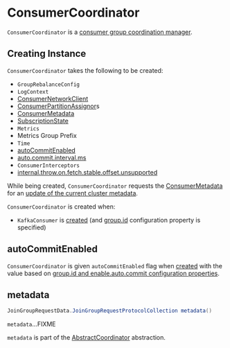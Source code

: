 # ConsumerCoordinator

`ConsumerCoordinator` is a [consumer group coordination manager](AbstractCoordinator.md).

## Creating Instance

`ConsumerCoordinator` takes the following to be created:

* <span id="rebalanceConfig"> `GroupRebalanceConfig`
* <span id="logContext"> `LogContext`
* <span id="client"> [ConsumerNetworkClient](ConsumerNetworkClient.md)
* <span id="assignors"> [ConsumerPartitionAssignor](ConsumerPartitionAssignor.md)s
* <span id="metadata"> [ConsumerMetadata](ConsumerMetadata.md)
* <span id="subscriptions"> [SubscriptionState](SubscriptionState.md)
* <span id="metrics"> `Metrics`
* <span id="metricGrpPrefix"> Metrics Group Prefix
* <span id="time"> `Time`
* [autoCommitEnabled](#autoCommitEnabled)
* <span id="autoCommitIntervalMs"> [auto.commit.interval.ms](ConsumerConfig.md#AUTO_COMMIT_INTERVAL_MS_CONFIG)
* <span id="interceptors"> `ConsumerInterceptors`
* <span id="throwOnFetchStableOffsetsUnsupported"> [internal.throw.on.fetch.stable.offset.unsupported](ConsumerConfig.md#THROW_ON_FETCH_STABLE_OFFSET_UNSUPPORTED)

While being created, `ConsumerCoordinator` requests the [ConsumerMetadata](#metadata) for an [update of the current cluster metadata](../Metadata.md#requestUpdate).

`ConsumerCoordinator` is created when:

* `KafkaConsumer` is [created](KafkaConsumer.md#coordinator) (and [group.id](KafkaConsumer.md#groupId) configuration property is specified)

## <span id="autoCommitEnabled"> autoCommitEnabled

`ConsumerCoordinator` is given `autoCommitEnabled` flag when [created](#creating-instance) with the value based on [group.id and enable.auto.commit configuration properties](ConsumerConfig.md#maybeOverrideEnableAutoCommit).

## <span id="metadata"> metadata

```java
JoinGroupRequestData.JoinGroupRequestProtocolCollection metadata()
```

`metadata`...FIXME

`metadata` is part of the [AbstractCoordinator](AbstractCoordinator.md#metadata) abstraction.
